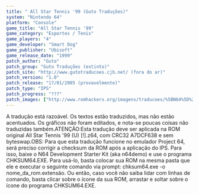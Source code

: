 ```yaml
---
title: " All Star Tennis '99 (Guto Traduções)"
system: "Nintendo 64"
platform: "Console"
game_title: "All Star Tennis '99"
game_category: "Esportes / Tenis"
game_players: "4"
game_developer: "Smart Dog"
game_publisher: "Ubisoft"
game_release_date: "1999"
patch_author: "Guto"
patch_group: "Guto Traduções (extinto)"
patch_site: "http://www.gutotraducoes.cjb.net/ (fora do ar)"
patch_version: "1.0"
patch_release: "17/01/2005 (provavelmente)"
patch_type: "IPS"
patch_progress: "???"
patch_images: ["http://www.romhackers.org/imagens/traducoes/%5BN64%5D%20All%20Star%20Tennis%20'99%20-%20Guto%20-%201.jpg","http://www.romhackers.org/imagens/traducoes/%5BN64%5D%20All%20Star%20Tennis%20'99%20-%20Guto%20-%202.jpg","http://www.romhackers.org/imagens/traducoes/%5BN64%5D%20All%20Star%20Tennis%20'99%20-%20Guto%20-%203.jpg"]
---
```

A tradução está razoável. Os textos estão traduzidos, mas não estão acentuados. Os gráficos não foram editados, e nota-se poucas coisas não traduzidas também.ATENÇÃO:Esta tradução deve ser aplicada na ROM original All Star Tennis '99 (U) [!].z64, com CRC32 A7DCF638 e sem byteswap.OBS: Para que esta tradução funcione no emulador Project 64, será preciso corrigir a checksum da ROM após a aplicação do IPS. Para isso, baixe o N64 Development Starter Kit (aka n64demo) e use o programa CHKSUM64.EXE. Para usá-lo, basta colocar sua ROM na mesma pasta que ele e executar o seguinte comando via prompt: chksum64.exe -o nome_da_rom.extensão. Ou então, caso você não saiba lidar com linhas de comando, basta clicar sobre o ícone da sua ROM, arrastar e soltar sobre o ícone do programa CHKSUM64.EXE.